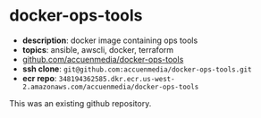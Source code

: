 # docker-ops-tools

- **description**: docker image containing ops tools
- **topics**: ansible, awscli, docker, terraform
- [github.com/accuenmedia/docker-ops-tools](https://github.com/accuenmedia/docker-ops-tools)
- **ssh clone**: `git@github.com:accuenmedia/docker-ops-tools.git`
- **ecr repo**: `348194362585.dkr.ecr.us-west-2.amazonaws.com/accuenmedia/docker-ops-tools`


This was an existing github repository.